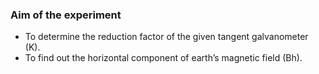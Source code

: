 ### Aim of the experiment

- To determine the reduction factor of the given tangent galvanometer (K).
- To find out the horizontal component of earth’s magnetic field (Bh).